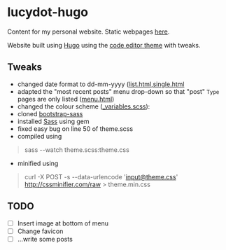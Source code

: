 # lucydot-hugo
Content for my personal website.
Static webpages [here](https://github.com/lucydot/lucydot.github.io).

Website built using [Hugo](https://gohugo.io/) using the [code editor theme](https://github.com/aubm/hugo-code-editor-theme) with tweaks.

Tweaks
---

* changed date format to dd-mm-yyyy ([list.html](layouts/_default/list.html),[single.html](layouts/_default/single.html)
* adapted the "most recent posts" menu drop-down so that "post" `Type` pages are only listed ([menu.html](layouts/partials/menu.html))
* changed the colour scheme ([\_variables.scss](static/css/\_variables.scss)):
 * cloned [bootstrap-sass](https://github.com/twbs/bootstrap-sass) 
 * installed [Sass](http://sass-lang.com/install) using gem
 * fixed easy bug on line 50 of theme.scss
 * compiled using 
> sass --watch theme.scss:theme.css
 * minified using 
> curl -X POST -s --data-urlencode 'input@theme.css' http://cssminifier.com/raw > theme.min.css

TODO
---

- [ ] Insert image at bottom of menu 
- [ ] Change favicon
- [ ] ...write some posts
